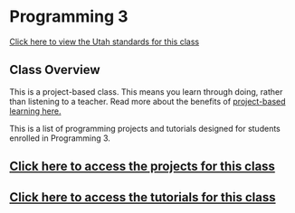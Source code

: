 # Programming 3

[Click here to view the Utah standards for this class](./documents/standards.md)

## Class Overview

This is a project-based class. This means you learn through doing, rather than listening to a teacher. Read more about the benefits of [project-based learning here.](../universal_docs/pbl.md)

This is a list of programming projects and tutorials designed for students enrolled in Programming 3.

## [Click here to access the projects for this class](./cp3_projects.md)

## [Click here to access the tutorials for this class](./cp3_tutorials.md)
